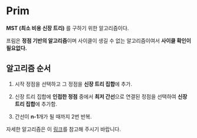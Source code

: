 # Prim

**MST (최소 비용 신장 트리)** 를 구하기 위한 알고리즘이다.

프림은 **정점 기반의 알고리즘**이며 사이클이 생길 수 없는 알고리즘이여서 **사이클 확인이 필요없다.**

## 알고리즘 순서
1. 시작 정점을 선택하고 그 정점을 **신장 트리 집합**에 추가.

2. 신장 트리 집합에 **인접한 정점** 중에서 **최저 간선**으로 연결된 정점을 선택하여 **신장 트리 집합**에 추가함.

3. 간선이 **n-1**개가 될 때까지 2번 반복.

자세한 알고리즘은 이 [링크](https://8iggy.tistory.com/159)를 참고해 주시기 바랍니다.